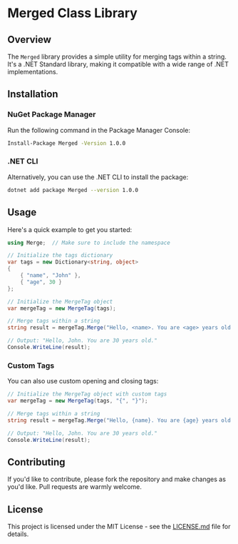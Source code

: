 # Merged Class Library

## Overview

The `Merged` library provides a simple utility for merging tags within a string. It's a .NET Standard library, making it compatible with a wide range of .NET implementations.

## Installation

### NuGet Package Manager

Run the following command in the Package Manager Console:

```bash
Install-Package Merged -Version 1.0.0
```

### .NET CLI

Alternatively, you can use the .NET CLI to install the package:

```bash
dotnet add package Merged --version 1.0.0
```

## Usage

Here's a quick example to get you started:

```csharp
using Merge;  // Make sure to include the namespace

// Initialize the tags dictionary
var tags = new Dictionary<string, object>
{
    { "name", "John" },
    { "age", 30 }
};

// Initialize the MergeTag object
var mergeTag = new MergeTag(tags);

// Merge tags within a string
string result = mergeTag.Merge("Hello, <name>. You are <age> years old.");

// Output: "Hello, John. You are 30 years old."
Console.WriteLine(result);
```

### Custom Tags

You can also use custom opening and closing tags:

```csharp
// Initialize the MergeTag object with custom tags
var mergeTag = new MergeTag(tags, "{", "}");

// Merge tags within a string
string result = mergeTag.Merge("Hello, {name}. You are {age} years old.");

// Output: "Hello, John. You are 30 years old."
Console.WriteLine(result);
```

## Contributing

If you'd like to contribute, please fork the repository and make changes as you'd like. Pull requests are warmly welcome.

## License

This project is licensed under the MIT License - see the [LICENSE.md](LICENSE.md) file for details.
